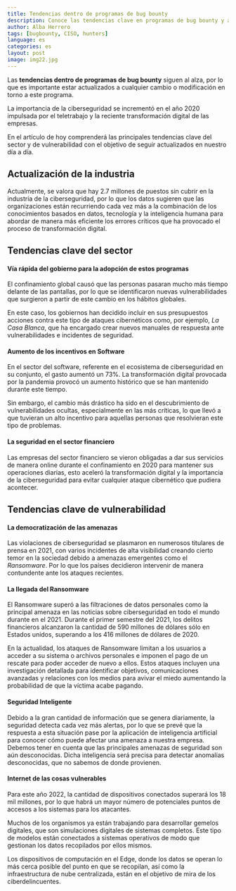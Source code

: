 ```yaml
---
title: Tendencias dentro de programas de bug bounty
description: Conoce las tendencias clave en programas de bug bounty y actualízate en la industria.
author: Alba Herrero
tags: [bugbounty, CISO, hunters]
language: es
categories: es
layout: post
image: img22.jpg
---
```


Las <b>tendencias dentro de programas de bug bounty</b> siguen al alza, por lo que es importante estar actualizados a cualquier cambio o modificación en torno a este programa.

La importancia de la ciberseguridad se incrementó en el año 2020 impulsada por el teletrabajo y la reciente transformación digital de las empresas.

En el artículo de hoy comprenderá las principales tendencias clave del sector y de vulnerabilidad con el objetivo de seguir actualizados en nuestro día a día.

## Actualización de la industria

Actualmente, se valora que hay 2.7 millones de puestos sin cubrir en la industria de la ciberseguridad, por lo que los datos sugieren que las organizaciones están recurriendo cada vez más a la combinación de los conocimientos basados en datos, tecnología y la inteligencia humana para abordar de manera más eficiente los errores críticos que ha provocado el proceso de transformación digital.

## Tendencias clave del sector

#### Vía rápida del gobierno para la adopción de estos programas

El confinamiento global causó que las personas pasaran mucho más tiempo delante de las pantallas, por lo que se identificaron nuevas vulnerabilidades que surgieron a partir de este cambio en los hábitos globales.

En este caso, los gobiernos han decidido incluir en sus presupuestos acciones contra este tipo de ataques cibernéticos como, por ejemplo, <i>La Casa Blanca</i>, que ha encargado crear nuevos manuales de respuesta ante vulnerabilidades e incidentes de seguridad.

#### Aumento de los incentivos en Software

En el sector del software, referente en el ecosistema de ciberseguridad en su conjunto, el gasto aumentó un 73%. La transformación digital provocada por la pandemia provocó un aumento histórico que se han mantenido durante este tiempo.

Sin embargo, el cambio más drástico ha sido en el descubrimiento de vulnerabilidades ocultas, especialmente en las más críticas, lo que llevó a que tuvieran un alto incentivo para aquellas personas que resolvieran este tipo de problemas.

#### La seguridad en el sector financiero

Las empresas del sector financiero se vieron obligadas a dar sus servicios de manera online durante el confinamiento en 2020 para mantener sus operaciones diarias, esto aceleró la transformación digital y la importancia de la ciberseguridad para evitar cualquier ataque cibernético que pudiera acontecer.

## Tendencias clave de vulnerabilidad

#### La democratización de las amenazas

Las violaciones de ciberseguridad se plasmaron en numerosos titulares de prensa en 2021, con varios incidentes de alta visibilidad creando cierto temor en la sociedad debido a amenazas emergentes como el <i>Ransomware</i>. Por lo que los países decidieron intervenir de manera contundente ante los ataques recientes.

#### La llegada del Ransomware

El Ransomware superó a las filtraciones de datos personales como la principal amenaza en las noticias sobre ciberseguridad en todo el mundo durante en el 2021. Durante el primer semestre del 2021, los delitos financieros alcanzaron la cantidad de 590 millones de dólares sólo en Estados unidos, superando a los 416 millones de dólares de 2020.

En la actualidad, los ataques de Ransomware limitan a los usuarios a acceder a su sistema o archivos personales e imponen el pago de un rescate para poder acceder de nuevo a ellos. Estos ataques incluyen una investigación detallada para identificar objetivos, comunicaciones avanzadas y relaciones con los medios para avivar el miedo aumentando la probabilidad de que la víctima acabe pagando. 

#### Seguridad Inteligente

Debido a la gran cantidad de información que se genera diariamente, la seguridad detecta cada vez más alertas, por lo que se prevé que la respuesta a esta situación pase por la aplicación de inteligencia artificial para conocer cómo puede afectar una amenaza a nuestra empresa. Debemos tener en cuenta que las principales amenazas de seguridad son aún desconocidas. Dicha inteligencia será precisa para detectar anomalías desconocidas, que no sabemos de donde provienen. 

####  Internet de las cosas vulnerables

Para este año 2022, la cantidad de dispositivos conectados superará los 18 mil millones, por lo que habrá un mayor número de potenciales puntos de accesos a los sistemas para los atacantes.

Muchos de los organismos ya están trabajando para desarrollar gemelos digitales, que son simulaciones digitales de sistemas completos. Este tipo de modelos están conectados a sistemas operativos de modo que gestionan los datos recopilados por ellos mismos.

Los dispositivos de computación en el Edge, donde los datos se operan lo más cerca posible del punto en que se recopilan, así como la infraestructura de nube centralizada, están en el objetivo de mira de los ciberdelincuentes.
